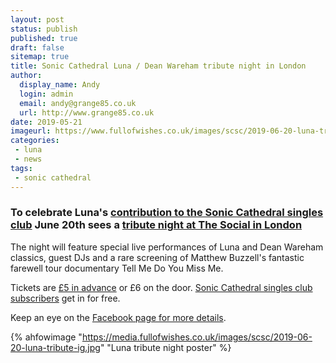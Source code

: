 ```yaml
---
layout: post
status: publish
published: true
draft: false
sitemap: true
title: Sonic Cathedral Luna / Dean Wareham tribute night in London
author:
  display_name: Andy
  login: admin
  email: andy@grange85.co.uk
  url: http://www.grange85.co.uk
date: 2019-05-21
imageurl: https://www.fullofwishes.co.uk/images/scsc/2019-06-20-luna-tribute.jpg
categories:
 - luna
 - news
tags:
 - sonic cathedral
---
```


### To celebrate Luna's <a href="/2019/05/16/new-luna-single-sonic-cathedral-singles-club/">contribution to the Sonic Cathedral singles club</a> June 20th sees a <a href="https://www.facebook.com/events/827280811004345/">tribute night at The Social in London</a>

The night will feature special live performances of Luna and Dean Wareham classics, guest DJs and a rare screening of Matthew Buzzell's fantastic farewell tour documentary Tell Me Do You Miss Me.

Tickets are <a href="https://dice.fm/event/3p5vx-sonic-cathedral-social-service-luna-tribute-20th-jun-the-social-london-tickets">£5 in advance</a> or £6 on the door. <a href="http://www.soniccathedral.co.uk/singlesclub/">Sonic Cathedral singles club subscribers</a> get in for free.

Keep an eye on the <a href="https://www.facebook.com/events/827280811004345/">Facebook page for more details</a>.

{% ahfowimage "https://media.fullofwishes.co.uk/images/scsc/2019-06-20-luna-tribute-ig.jpg" "Luna tribute night poster" %}
